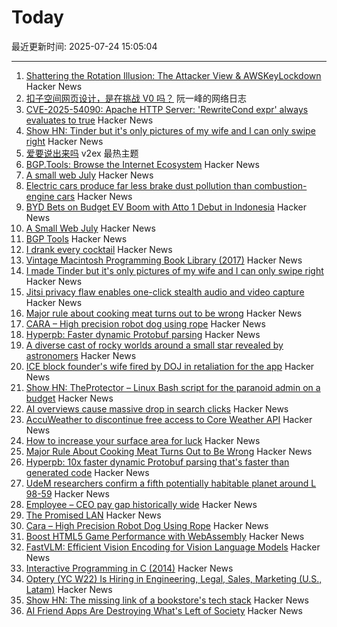 # Today

最近更新时间: 2025-07-24 15:05:04

--- 
1. [Shattering the Rotation Illusion: The Attacker View & AWSKeyLockdown](https://www.clutch.security/blog/shattering-the-rotation-illusion-part-6-the-attackers-perspective-and-introducing-awskeylockdown) Hacker News
2. [扣子空间网页设计，是在挑战 V0 吗？](http://www.ruanyifeng.com/blog/2025/07/coze-space-web-design.html) 阮一峰的网络日志
3. [CVE-2025-54090: Apache HTTP Server: 'RewriteCond expr' always evaluates to true](https://github.com/apache/httpd/commit/8abb3d06b23975705ebcf4bf4476464fd0b9bd0b) Hacker News
4. [Show HN: Tinder but it's only pictures of my wife and I can only swipe right](https://trytender.app/) Hacker News
5. [爱要说出来吗](https://www.v2ex.com/t/1147275) v2ex 最热主题
6. [BGP.Tools: Browse the Internet Ecosystem](https://bgp.tools/) Hacker News
7. [A small web July](https://smallcypress.bearblog.dev/a-small-web-july/) Hacker News
8. [Electric cars produce far less brake dust pollution than combustion-engine cars](https://modernengineeringmarvels.com/2025/07/22/surprising-science-how-electric-cars-quietly-transform-urban-air/) Hacker News
9. [BYD Bets on Budget EV Boom with Atto 1 Debut in Indonesia](https://jakartaglobe.id/business/byd-bets-on-budget-ev-boom-with-atto-1-debut-in-indonesia) Hacker News
10. [A Small Web July](https://smallcypress.bearblog.dev/a-small-web-july/) Hacker News
11. [BGP Tools](https://bgp.tools/) Hacker News
12. [I drank every cocktail](https://aaronson.org/blog/i-drank-every-cocktail) Hacker News
13. [Vintage Macintosh Programming Book Library (2017)](https://vintageapple.org/macprogramming/index_year.html) Hacker News
14. [I made Tinder but it's only pictures of my wife and I can only swipe right](https://trytender.app/) Hacker News
15. [Jitsi privacy flaw enables one-click stealth audio and video capture](https://zimzi.substack.com/p/jitsi-privacy-flaw-that-enables-one) Hacker News
16. [Major rule about cooking meat turns out to be wrong](https://www.seriouseats.com/meat-resting-science-11776272) Hacker News
17. [CARA – High precision robot dog using rope](https://www.aaedmusa.com/projects/cara) Hacker News
18. [Hyperpb: Faster dynamic Protobuf parsing](https://buf.build/blog/hyperpb) Hacker News
19. [A diverse cast of rocky worlds around a small star revealed by astronomers](https://nouvelles.umontreal.ca/en/article/2025/07/22/a-udem-team-confirms-a-fifth-potentially-habitable-planet-around-l-98-59-a-red-dwarf-35-l/) Hacker News
20. [ICE block founder's wife fired by DOJ in retaliation for the app](https://www.newsweek.com/iceblock-app-founder-wife-fired-doj-carolyn-feinstein-2102214) Hacker News
21. [Show HN: TheProtector – Linux Bash script for the paranoid admin on a budget](https://github.com/IHATEGIVINGAUSERNAME/theProtector) Hacker News
22. [AI overviews cause massive drop in search clicks](https://arstechnica.com/ai/2025/07/research-shows-google-ai-overviews-reduce-website-clicks-by-almost-half/) Hacker News
23. [AccuWeather to discontinue free access to Core Weather API](https://developer.accuweather.com/new-portal) Hacker News
24. [How to increase your surface area for luck](https://usefulfictions.substack.com/p/how-to-increase-your-surface-area) Hacker News
25. [Major Rule About Cooking Meat Turns Out to Be Wrong](https://www.seriouseats.com/meat-resting-science-11776272) Hacker News
26. [Hyperpb: 10x faster dynamic Protobuf parsing that's faster than generated code](https://buf.build/blog/hyperpb) Hacker News
27. [UdeM researchers confirm a fifth potentially habitable planet around L 98-59](https://nouvelles.umontreal.ca/en/article/2025/07/22/a-udem-team-confirms-a-fifth-potentially-habitable-planet-around-l-98-59-a-red-dwarf-35-l/) Hacker News
28. [Employee – CEO pay gap historically wide](https://www.cnn.com/2025/07/23/business/afl-cio-executive-paywatch-report) Hacker News
29. [The Promised LAN](https://tpl.house/) Hacker News
30. [Cara – High Precision Robot Dog Using Rope](https://www.aaedmusa.com/projects/cara) Hacker News
31. [Boost HTML5 Game Performance with WebAssembly](https://playgama.com/blog/general/boost-html5-game-performance-with-webassembly/) Hacker News
32. [FastVLM: Efficient Vision Encoding for Vision Language Models](https://machinelearning.apple.com/research/fast-vision-language-models) Hacker News
33. [Interactive Programming in C (2014)](https://nullprogram.com/blog/2014/12/23/) Hacker News
34. [Optery (YC W22) Is Hiring in Engineering, Legal, Sales, Marketing (U.S., Latam)](https://www.optery.com/careers/) Hacker News
35. [Show HN: The missing link of a bookstore's tech stack](https://bookhead.net/) Hacker News
36. [AI Friend Apps Are Destroying What's Left of Society](https://www.currentaffairs.org/news/ai-friend-apps-are-destroying-whats-left-of-society) Hacker News
